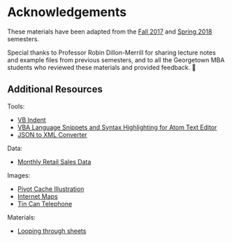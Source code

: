 # Acknowledgements

These materials have been adapted from the [Fall 2017](https://github.com/prof-rossetti/georgetown-opim-557-201710) and [Spring 2018](https://github.com/prof-rossetti/georgetown-opim-557-201803) semesters.

Special thanks to Professor Robin Dillon-Merrill for sharing lecture notes and example files from previous semesters, and to all the Georgetown MBA students who reviewed these materials and provided feedback. :pray:


## Additional Resources

Tools:

  + [VB Indent](http://www.vbindent.com/)
  + [VBA Language Snippets and Syntax Highlighting for Atom Text Editor](https://atom.io/packages/language-vba)
  + [JSON to XML Converter](https://www.freeformatter.com/json-to-xml-converter.html)

Data:

  + [Monthly Retail Sales Data](https://github.com/prof-rossetti/monthly-retail-sales-data/)

Images:

  + [Pivot Cache Illustration](https://trumpexcel.com/wp-content/uploads/2015/11/Pivot-Cache-in-Pivot-Table-Flow.png)
  + [Internet Maps](https://www.vox.com/a/internet-maps)
  + [Tin Can Telephone](https://www.timetoast.com/timelines/tin-cans-to-touchscreens)

Materials:

  + [Looping through sheets](https://www.extendoffice.com/documents/excel/3057-excel-delete-all-sheets-except-current.html)
